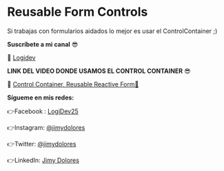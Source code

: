 # Reusable Form Controls

Si trabajas con formularios aidados lo mejor es usar el ControlContainer ;)

**Suscríbete a mi canal** 😎

🔗 [Logidev](https://www.youtube.com/c/LogiDev)

**LINK DEL VIDEO DONDE USAMOS EL CONTROL CONTAINER** 😎

🔗 [Control Container, Reusable Reactive Form🤯](https://youtu.be/AWWq1DHsHfI)

**Sígueme en mis redes:**

👉Facebook : [LogiDev25](https://facebook.com/LogiDev25)

👉Instagram: [@jimydolores](https://instagram.com/jimydolores/)

👉Twitter: [@jimydolores](https://twitter.com/jimydolores)

👉LinkedIn: [Jimy Dolores](https://linkedin.com/in/jimyhuachodolores/)
